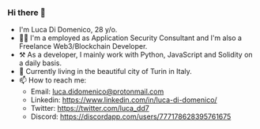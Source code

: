 ### Hi there 👋

- I'm Luca Di Domenico, 28 y/o.
- 👨‍💻 I'm a employed as Application Security Consultant and I'm also a Freelance Web3/Blockchain Developer.
- ⚒️ As a developer, I mainly work with Python, JavaScript and Solidity on a daily basis.
- 🏡 Currently living in the beautiful city of Turin in Italy.
- 📫 How to reach me:
   - Email: luca.didomenico@protonmail.com
   - Linkedin: https://www.linkedin.com/in/luca-di-domenico/
   - Twitter: https://twitter.com/luca_dd7
   - Discord: https://discordapp.com/users/777178628395761675

<!--
**lucadidomenico/lucadidomenico** is a ✨ _special_ ✨ repository because its `README.md` (this file) appears on your GitHub profile.

Here are some ideas to get you started:

- 🔭 I’m currently working on ...
- 🌱 I’m currently learning ...
- 👯 I’m looking to collaborate on ...
- 🤔 I’m looking for help with ...
- 💬 Ask me about ...
- 📫 How to reach me: ...
- 😄 Pronouns: ...
- ⚡ Fun fact: ...
-->

